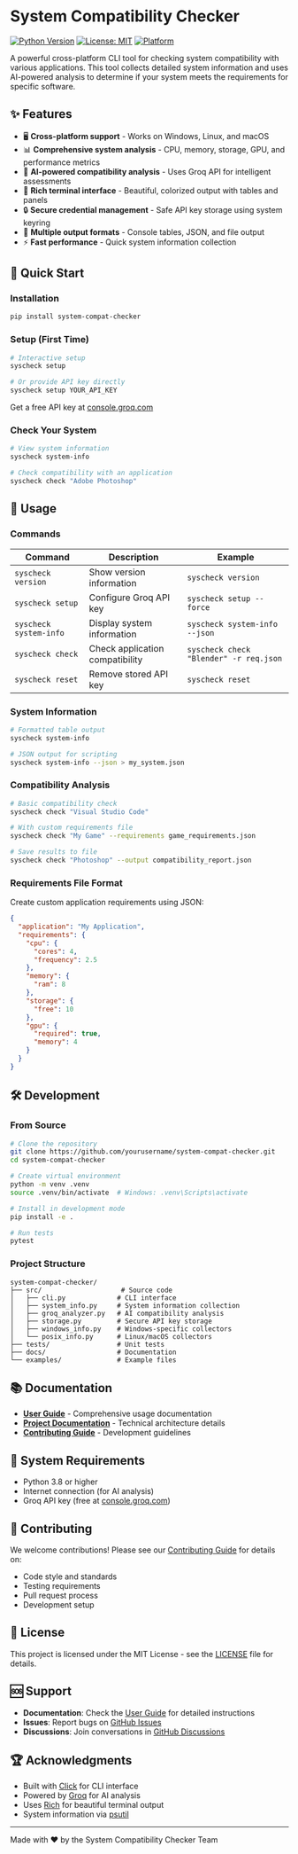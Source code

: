 # System Compatibility Checker

[![Python Version](https://img.shields.io/badge/python-3.8%2B-blue.svg)](https://python.org)
[![License: MIT](https://img.shields.io/badge/License-MIT-yellow.svg)](https://opensource.org/licenses/MIT)
[![Platform](https://img.shields.io/badge/platform-Windows%20%7C%20Linux%20%7C%20macOS-lightgrey.svg)](https://github.com/yourusername/system-compat-checker)

A powerful cross-platform CLI tool for checking system compatibility with various applications. This tool collects detailed system information and uses AI-powered analysis to determine if your system meets the requirements for specific software.

## ✨ Features

- 🖥️ **Cross-platform support** - Works on Windows, Linux, and macOS
- 📊 **Comprehensive system analysis** - CPU, memory, storage, GPU, and performance metrics
- 🤖 **AI-powered compatibility analysis** - Uses Groq API for intelligent assessments
- 🎨 **Rich terminal interface** - Beautiful, colorized output with tables and panels
- 🔒 **Secure credential management** - Safe API key storage using system keyring
- 📄 **Multiple output formats** - Console tables, JSON, and file output
- ⚡ **Fast performance** - Quick system information collection

## 🚀 Quick Start

### Installation

```bash
pip install system-compat-checker
```

### Setup (First Time)

```bash
# Interactive setup
syscheck setup

# Or provide API key directly
syscheck setup YOUR_API_KEY
```
Get a free API key at [console.groq.com](https://console.groq.com/)

### Check Your System

```bash
# View system information
syscheck system-info

# Check compatibility with an application
syscheck check "Adobe Photoshop"
```

## 📖 Usage

### Commands

| Command | Description | Example |
|---------|-------------|---------|
| `syscheck version` | Show version information | `syscheck version` |
| `syscheck setup` | Configure Groq API key | `syscheck setup --force` |
| `syscheck system-info` | Display system information | `syscheck system-info --json` |
| `syscheck check` | Check application compatibility | `syscheck check "Blender" -r req.json` |
| `syscheck reset` | Remove stored API key | `syscheck reset` |

### System Information

```bash
# Formatted table output
syscheck system-info

# JSON output for scripting
syscheck system-info --json > my_system.json
```

### Compatibility Analysis

```bash
# Basic compatibility check
syscheck check "Visual Studio Code"

# With custom requirements file
syscheck check "My Game" --requirements game_requirements.json

# Save results to file
syscheck check "Photoshop" --output compatibility_report.json
```

### Requirements File Format

Create custom application requirements using JSON:

```json
{
  "application": "My Application",
  "requirements": {
    "cpu": {
      "cores": 4,
      "frequency": 2.5
    },
    "memory": {
      "ram": 8
    },
    "storage": {
      "free": 10
    },
    "gpu": {
      "required": true,
      "memory": 4
    }
  }
}
```

## 🛠️ Development

### From Source

```bash
# Clone the repository
git clone https://github.com/yourusername/system-compat-checker.git
cd system-compat-checker

# Create virtual environment
python -m venv .venv
source .venv/bin/activate  # Windows: .venv\Scripts\activate

# Install in development mode
pip install -e .

# Run tests
pytest
```

### Project Structure

```
system-compat-checker/
├── src/                    # Source code
│   ├── cli.py             # CLI interface
│   ├── system_info.py     # System information collection
│   ├── groq_analyzer.py   # AI compatibility analysis
│   ├── storage.py         # Secure API key storage
│   ├── windows_info.py    # Windows-specific collectors
│   └── posix_info.py      # Linux/macOS collectors
├── tests/                 # Unit tests
├── docs/                  # Documentation
└── examples/              # Example files
```

## 📚 Documentation

- **[User Guide](docs/USER_GUIDE.md)** - Comprehensive usage documentation
- **[Project Documentation](docs/PROJECT_DOCUMENTATION.md)** - Technical architecture details
- **[Contributing Guide](CONTRIBUTING.md)** - Development guidelines

## 🔧 System Requirements

- Python 3.8 or higher
- Internet connection (for AI analysis)
- Groq API key (free at [console.groq.com](https://console.groq.com/))

## 🤝 Contributing

We welcome contributions! Please see our [Contributing Guide](CONTRIBUTING.md) for details on:

- Code style and standards
- Testing requirements
- Pull request process
- Development setup

## 📄 License

This project is licensed under the MIT License - see the [LICENSE](LICENSE) file for details.

## 🆘 Support

- **Documentation**: Check the [User Guide](docs/USER_GUIDE.md) for detailed instructions
- **Issues**: Report bugs on [GitHub Issues](https://github.com/yourusername/system-compat-checker/issues)
- **Discussions**: Join conversations in [GitHub Discussions](https://github.com/yourusername/system-compat-checker/discussions)

## 🏆 Acknowledgments

- Built with [Click](https://click.palletsprojects.com/) for CLI interface
- Powered by [Groq](https://groq.com/) for AI analysis
- Uses [Rich](https://rich.readthedocs.io/) for beautiful terminal output
- System information via [psutil](https://psutil.readthedocs.io/)

---

Made with ❤️ by the System Compatibility Checker Team